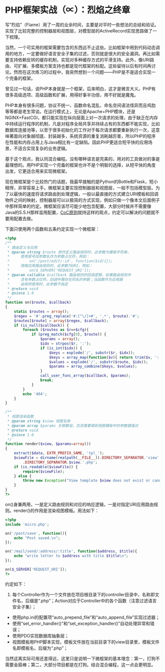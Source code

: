 # PHP框架实战（∝）：烈焰之终章


写“烈焰”（Flame）用了一周的业余时间，主要是对平时一些想法的总结和验证。实现了比较完整的控制器层和视图层，对模型层的ActiveRecord实现思路做了一下梳理。

当然，一个可实用的框架需要包含的东西远不止这些。比如框架中用到代码动态调用的地方，一定要做好语言安全子集的过滤，否则就是很大的安全漏洞。再比如需要支持依赖反转的缓存机制，实现对多种缓存方式的平滑支持。此外，像URI路由、可扩展、多模板方案支持也都是现代框架的标配。这些留待以后有时间再讨论。然而在这次练习的过程中，我突然想到一个问题——PHP是不是适合实现一个完备的框架。

曾见过一句话，说PHP本身就是一个框架，后来明白，这才是微言大义。PHP有很多高级选项、高级函数和扩展，用得好事半功倍，用不好就是魔鬼。

PHP本身有很多问题，协议不统一、函数命名混乱、命名空间语法怪异而且鸡肋等等都是老生常谈。在运行模式上，无论是Apache+PHP模块，还是NGINX+FastCGI，都只能实现在纵向层面上对一次请求的处理，由于缺乏在内存中持续运行程序的机制，凡是对程序全局共享并持续占有的东西都不能实现，比如数据库连接池等，以至于很多初始化的工作对于每次请求都要重新执行一次，这意味著面向对象越彻底、封装越多，系统资源的重复消耗越厉害，所以PHP的程序在性能和内存占用上与Java相比有一定缺陷。因此PHP更适合短平快的应用场景，不适合实现复杂的业务逻辑。

基于这个观点，我认同混合编程。没有哪种语言是完美的，用对的工具做对的事是最理想的。用PHP实现一个完备的框架也许不是个明智的选择，从短平快的角度出发，它更适合用来实现微框架。

现在微框架是个比较热门的话题，我最早接触的是Python的Bottle和Flask，短小精悍，非常容易上手。微框架主要实现控制器层和视图层，一般不包括模型层。为了以最快的速度将请求路由到处理逻辑，一般以最直接的方式建立URI模板和回调物件之间的映射，控制器层可以以极简的方式实现，例如只做一个像本文后面例子中那样简单的约定。微框架应该尽可能少地包含配置，大部分时候并不需要像Java的S.S.H那样滥用配置，[CoC原则](http://en.wikipedia.org/wiki/Convention_over_configuration)就持这样的观点，约定可以解决的问题就不要用配置去做。

下面只使用两个函数和五条约定实现一个微框架：

```php
<?php
/**
 * 路由定义与应用
 * @param string $route 用作定义路由规则时，此参数为模板字符串，
 *     使用冒号加参数名作为参数占位符，例如：
 *         on('/post/edit/:id', function($id){});
 *     用做应用路由规则时，此参数为URI，例如：
 *         on($_SERVER['REQUEST_URI']);
 * @param callable $callback 路由规则的回调逻辑，如果路由规则中
 *     含有参数占位符，回调中需存在同名的参数；当函数作为应用路
 *     由规则使用时，此参数不指定
 * @return void
 * @since 1.0
 */
function on($route, $callback) 
{
    static $routes = array();
    $regex = '#'.preg_replace('#:[^\/]+#', '.*', $route).'#';
    $routes[$route] = array($regex, $callback);
    if (is_null($callback)) {
        foreach ($routes as $r=>$cfg){
            if (preg_match($cfg[0], $route)) {
                $params = array();
                $idx = strpos($r, ':');
                if (is_int($idx)) {
                    $keys = explode('/', substr($r, $idx));
                    $keys = array_map(function($v){ return trim($v, ':'); }, $keys);
                    $values = explode('/', substr($route, $idx));
                    $params = array_combine($keys, $values);
                }
                call_user_func_array($callback, $params);
                break;
            }
        }
        echo '404';
    } 
}

/**
 * 视图渲染函数
 * @param string $view 视图名称
 * @param array $params 关联数组，包含需要填到视图模板中的参数键值对
 * @return void
 * @since 1.0
 */
function render($view, $params=array()) 
{
    extract($data, EXTR_PREFIX_SAME, 'tpl_');
    $viewFile = dirname(realpath(__FILE__)).DIRECTORY_SEPARATOR.'view'
        .DIRECTORY_SEPARATOR.$view.'.php';
    if (is_readable($viewFile)) {
        require($viewFile);
    } else {
        throw new Exception("View template $view does not exist or cannot be readable.");
    }
}
?>
```

on()身兼两用，一是定义路由规则和对应的响应逻辑，一是对指定URI应用路由规则。render()的作用是渲染视图模板。用法如下：

```php
<?php
include 'micro.php';

on('/post/save', function(){
    echo "Post saved.\n";
});

on('/mail/send/:address/:title', function($address, $title){
    echo "write letter to $address with title $title\n";
});

on($_SERVER['REQUEST_URI']);
?>
```

约定如下：

  1. 每个Controller作为一个文件放在项目根目录下的controller目录中，名称即文件名，后缀是“.php”；Action对应于Controller中的各个函数（注意过滤语言安全子集）；
  - 使用php.ini的配置项“auto_prepend_file”和“auto_append_file”实现过滤器；
  - 使用“set_error_handler()”和“set_exception_handler()”自动处理异常和错误；
  - 使用PDO实现数据库抽象层；
  - 视图模板用PHP脚本实现，模板文件放在当前目录下的view目录里，模板文件名即模板名，后缀为“.php”；

当然这离实际可用还差得远，这里只是说明一下微框架的基本理念：第一，打狗不需要金箍棒；第二，大部分项目都是在打狗。结合混合编程，这一点会更明显。

